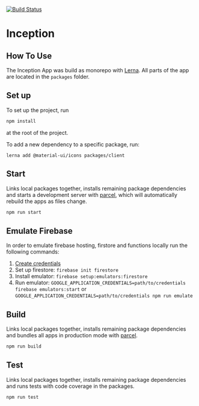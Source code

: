 [![Build Status](https://travis-ci.org/ElisaBaum/inception.svg?branch=master)](https://travis-ci.org/ElisaBaum/inception)

# Inception

## How To Use
The Inception App was build as monorepo with  [Lerna](https://github.com/lerna/lerna). 
All parts of the app are located in the ```packages``` folder. 

## Set up
To set up the project, run
```bash
npm install
``` 
at the root of the project.

To add a new dependency to a specific package, run:
```
lerna add @material-ui/icons packages/client
```

## Start
Links local packages together, installs remaining package dependencies
and starts a development server with [parcel](https://parceljs.org), which will automatically rebuild the apps as files 
change. 
```bash
npm run start
``` 

## Emulate Firebase
In order to emulate firebase hosting, firstore and functions locally run the following commands:
1. [Create credentials](https://firebase.google.com/docs/functions/local-emulator#set_up_admin_credentials_optional) 
2. Set up firestore: `firebase init firestore`
3. Install emulator: `firebase setup:emulators:firestore`
4. Run emulator: `GOOGLE_APPLICATION_CREDENTIALS=path/to/credentials firebase emulators:start` or
`GOOGLE_APPLICATION_CREDENTIALS=path/to/credentials npm run emulate`

## Build
Links local packages together, installs remaining package dependencies and bundles all apps 
in production mode with [parcel](https://parceljs.org).

```bash
npm run build
``` 
## Test
Links local packages together, installs remaining package dependencies and runs tests with code coverage in the packages.
```bash
npm run test
